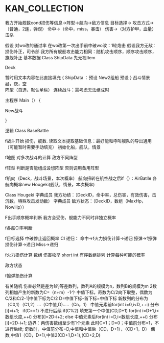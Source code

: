 # KAN_COLLECTION
我方开始舰数cond损伤等信息->阵型->航向->敌方信息
目标选择->
攻击方式->（普通，2连，弹观）
命中->（命中，miss，暴击）
伤害->（对方护甲，血量）
击杀

假设
对wo改的通过率
在wo改第一次出手前中破wo改：1轮炮击
假设我方无敌：损伤补正，司令部
我方所有舰船攻击能力相同：随机攻击顺序，顺序攻击顺序，旗舰补正
基本数据 Class
ShipData
先无视Item

Deck

暂时用文本内容在此直接填充
{
ShipData ：预设
New2组船 预设
}
战斗情景
昼，夜，空  
阵型（自选，默认单纵） 连续战斗：需考虑无法组成时


主程序
Main（）
{
  
  New战斗
  
}


逻辑
Class BaseBattle

f战斗开始
损伤，舰数.
读取文本提取基础信息：最好能和呼叫舰队的导出通用（可能暂时需要手动填充）
初始化船，舰队，情景


f地图
对多次战斗的计算
敌方不同阵型

f阵型
判断是否能组成设想阵型
否则调用备用阵型

f航向（Deck，战斗场景，本次概率）
航向扭转在航空战之后if（）：AirBatlle
各航向概率new Hougeki(舰队，情景，本次概率)

Class Hougeki
字典成员 我方功绩：（DeckID，命中率，总伤害，有效伤害，击沉数，特殊攻击发动数）
字典成员 敌方状态：（DeckID，数组（MaxHp，NowHp））

F出手顺序概率判断 我方会受伤，舰能力不同时非独立概率

f各船CI率判断


f目标选择
中破停止返回概率 
CI
递归：
命中->f火力损伤计算->递归
擦弹->f擦弹损伤计算->递归
Miss->递归

f火力损伤计算
数组 伤害枚举 short int
有序数组排列 计算每种可能的概率

敌方状态

f擦弹损伤计算


有关随机
伤害必然是差为1的等差数列，数列A的规模为n，数列B的规模为m
2数列相加产生的新数为C=（n+m）-1个
中值下标，奇数为C/2向下取整，偶数为C/2和C/2-1|中值下标为C/2
D=中值下标-首下标=中值下标
新数列的分布为（C0,1）（C1,2）...（C中值,D).....（Cn，1）
中值元素前for(int i=0,i<D,++i) 分布[i]=i+1;  
if(C==1) 不进行后续
if(C%2)
填充第一个中值(CD,D+1)
for(int i=D+1,i<数组长度,++i) 分布[i]=2D-i+2;
else
中值元素后for(int i=D,i<数组长度,++i) 分布[i]=2D-i+1;
边界：两伤害数组至少有1个元素
此时C=1；D=0；中值前分布=1，不进行后续;
奇数时，中值前分布=D,中值和中值后（CD，D+1），（CD+1，D）
偶数,中值1（CD，D+1),中值2(CD+1,D+1),(CD+2,D)
